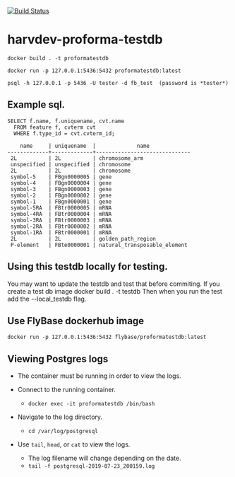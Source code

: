 [![Build Status](https://travis-ci.com/FlyBase/harvdev-proforma-testdb.svg?token=7Nvc5gEdzuNraK13EL3s&branch=master)](https://travis-ci.com/FlyBase/harvdev-proforma-testdb)
# harvdev-proforma-testdb
```
docker build . -t proformatestdb

docker run -p 127.0.0.1:5436:5432 proformatestdb:latest

psql -h 127.0.0.1 -p 5436 -U tester -d fb_test  (password is *tester*)
```
## Example sql.
```
SELECT f.name, f.uniquename, cvt.name 
  FROM feature f, cvterm cvt 
  WHERE f.type_id = cvt.cvterm_id;

    name     | uniquename  |             name             
-------------+-------------+------------------------------
 2L          | 2L          | chromosome_arm
 unspecified | unspecified | chromosome
 2L          | 2L          | chromosome
 symbol-5    | FBgn0000005 | gene
 symbol-4    | FBgn0000004 | gene
 symbol-3    | FBgn0000003 | gene
 symbol-2    | FBgn0000002 | gene
 symbol-1    | FBgn0000001 | gene
 symbol-5RA  | FBtr0000005 | mRNA
 symbol-4RA  | FBtr0000004 | mRNA
 symbol-3RA  | FBtr0000003 | mRNA
 symbol-2RA  | FBtr0000002 | mRNA
 symbol-1RA  | FBtr0000001 | mRNA
 2L          | 2L          | golden_path_region
 P-element   | FBte0000001 | natural_transposable_element
```
## Using this testdb locally for testing.
You may want to update the testdb and test that before commiting. If you create a test db image
docker build . -t testdb
Then when you run the test add the --local_testdb flag.


## Use FlyBase dockerhub image
```
docker run -p 127.0.0.1:5436:5432 flybase/proformatestdb:latest
```

## Viewing Postgres logs

- The container must be running in order to view the logs.
- Connect to the running container.
  - `docker exec -it proformatestdb /bin/bash`

- Navigate to the log directory.
  -  `cd /var/log/postgresql`

- Use `tail`, `head`, or `cat` to view the logs.
  -  The log filename will change depending on the date.
  -  `tail -f postgresql-2019-07-23_200159.log`  
